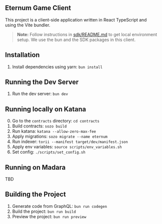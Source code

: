 ## Eternum Game Client

This project is a client-side application written in React TypeScript and using
the Vite bundler.

> **Note:** Follow instructions in [sdk/README.md](../sdk/readme.md) to get local environment setup. We use the bun and the SDK packages in this client.

## Installation

1. Install dependencies using yarn: `bun install`

## Running the Dev Server

1. Run the dev server: `bun dev`

## Running locally on Katana

0. Go to the `contracts` directory: `cd contracts`
1. Build contracts: `sozo build`
2. Run katana: `katana --allow-zero-max-fee`
3. Apply migrations: `sozo migrate --name eternum`
4. Run indexer: `torii --manifest target/dev/manifest.json`
5. Apply env variables: `source scripts/env_variables.sh`
6. Set config: `./scripts/set_config.sh`

## Running on Madara

TBD

## Building the Project

1. Generate code from GraphQL: `bun run codegen`
2. Build the project: `bun run build`
3. Preview the project: `bun run preview`
